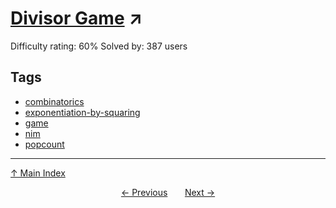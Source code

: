 # [Divisor Game](https://projecteuler.net/problem=550) ↗️

Difficulty rating: 60%
Solved by: 387 users
## Tags

- [combinatorics](../tags/combinatorics.md)
- [exponentiation-by-squaring](../tags/exponentiation-by-squaring.md)
- [game](../tags/game.md)
- [nim](../tags/nim.md)
- [popcount](../tags/popcount.md)



---

[↑ Main Index](../README.md)


<div align=center><a href='549.md'>← Previous</a> &nbsp;&nbsp; &nbsp;&nbsp;  <a href='551.md'>Next →</a></div>
